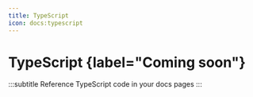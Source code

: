 ```yaml
---
title: TypeScript
icon: docs:typescript
---
```


# TypeScript {label="Coming soon"}
:::subtitle
Reference TypeScript code in your docs pages
:::